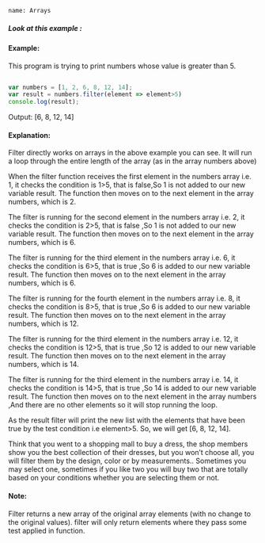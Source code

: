```ngMeta
name: Arrays
```
##### Look at this example :

#### Example:

This program is trying to print numbers whose value is greater than 5.

```javascript

var numbers = [1, 2, 6, 8, 12, 14];
var result = numbers.filter(element => element>5)
console.log(result);
```
 
Output:
[6, 8, 12, 14]


#### Explanation:

Filter directly works on arrays in the above example you can see. It will run a loop through the entire length of the array (as in the array numbers above)

When the filter function receives the first element in the numbers array i.e. 1, it checks the condition
is 1>5, that is false,So 1 is not added to our new variable result. The function then moves on to the next element in the array numbers, which is 2.

The filter is running for the second element in the numbers array i.e. 2, it checks the condition
is 2>5, that is false ,So 1 is not added to our new variable result. The function then moves on to the next element in the array numbers, which is 6.

The filter is running for the third element in the numbers array i.e. 6, it checks the condition
is 6>5, that is true ,So 6 is  added to our new variable result. The function then moves on to the next element in the array numbers, which is 6.

The filter is running for the fourth element in the numbers array i.e. 8, it checks the condition
is 8>5, that is true ,So 6 is  added to our new variable result. The function then moves on to the next element in the array numbers, which is 12.

The filter is running for the third element in the numbers array i.e. 12, it checks the condition
is 12>5, that is true ,So 12 is  added to our new variable result. The function then moves on to the next element in the array numbers, which is 14.

The filter is running for the third element in the numbers array i.e. 14, it checks the condition
is 14>5, that is true ,So 14 is  added to our new variable result. The function then moves on to the next element in the array numbers ,And there are no other elements so it will stop running the loop.


As the result filter will print the new list with the elements that have been true by the test condition i.e element>5. So, we will get [6, 8, 12, 14].

Think that you went to a shopping mall to buy a dress, the shop members show you the best collection of their dresses, but you won’t choose all, you will filter them by the design, color or by measurements.. Sometimes you may select one, sometimes if you like two you will buy two that are totally based on your conditions whether you are selecting them or  not.


#### Note:

Filter returns a new array of the original array elements (with no change to the original values). filter will only return elements where they pass some test applied in function.

